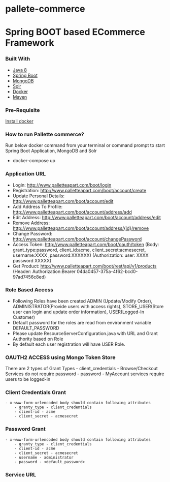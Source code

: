 # pallete-commerce

# Spring BOOT based ECommerce Framework

### Built With
- [Java 8](http://www.oracle.com/technetwork/java/javase/downloads/jdk8-downloads-2133151.html)
- [Spring Boot](http://docs.spring.io/spring-boot)
- [MongoDB](https://www.mongodb.com)
- [Solr](https://lucene.apache.org/solr/)
- [Docker](https://www.docker.com)
- [Maven](https://maven.apache.org)

### Pre-Requisite
[Install docker](https://docs.docker.com/get-docker/)

### How to run Pallette commerce?
Run below docker command from your terminal or command prompt to start Spring Boot Application, MongoDB and Solr 
- docker-compose up

### Application URL
- Login: http://www.palletteapart.com/boot/login
- Registration: http://www.palletteapart.com/boot/account/create
- Update Personal Details: http://www.palletteapart.com/boot/account/edit
- Add Address To Profile: http://www.palletteapart.com/boot/account/address/add
- Edit Address: http://www.palletteapart.com/boot/account/address/edit
- Remove Address: http://www.palletteapart.com/boot/account/address/{id}/remove
- Change Password: http://www.palletteapart.com/boot/account/changePassword
- Access Token: http://www.palletteapart.com/boot/oauth/token (Body: grant_type:password, client_id:acme, client_secret:acmesecret, username:XXXX ,password:XXXXXX) (Authorization: user: XXXX password XXXXX)
- Get Product: http://www.palletteapart.com/boot/rest/api/v1/products (Header: Authorization:Bearer 04da0457-375a-4f62-bcd0-97ad7456c8ed)

### Role Based Access
- Following Roles have been created ADMIN (Update/Modify Order), ADMINISTRATOR(Provide users with access rights), STORE_USER(Store user can login and update order information), USER(Logged-In Customer)
- Default password for the roles are read from environment variable DEFAULT_PASSWORD
- Please update ResourceServerConfiguration.java with URL and Grant Authority based on Role
- By default each user registration will have USER Role.

### OAUTH2 ACCESS using Mongo Token Store
There are 2 types of Grant Types
	- client_credentials - Browse/Checkout Services do not require password
	- password - MyAccount services require users to be logged-in

### Client Credentials Grant
	- x-www-form-urlencoded body should contain following attributes
		- granty_type - client_credentials
		- client-id - acme
		- client_secret - acmesecret

### Password Grant
	- x-www-form-urlencoded body should contain following attributes
		- granty_type - client_credentials
		- client-id - acme
		- client_secret - acmesecret
		- username - administrator
		- password - <default_password>
### Service URL
